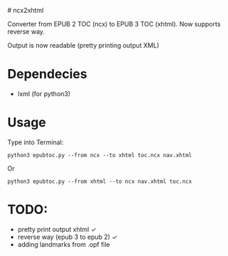 # ncx2xhtml

Converter from EPUB 2 TOC (ncx) to EPUB 3 TOC (xhtml). Now supports reverse way.

Output is now readable (pretty printing output XML)

# Dependecies

- lxml (for python3)

# Usage

Type into Terminal:

	python3 epubtoc.py --from ncx --to xhtml toc.ncx nav.xhtml

Or

	python3 epubtoc.py --from xhtml --to ncx nav.xhtml toc.ncx



# TODO:

- pretty print output xhtml ✓
- reverse way (epub 3 to epub 2) ✓
- adding landmarks from .opf file